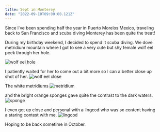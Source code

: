 ```yaml
---
title: Sept in Monterey
date: "2022-09-10T09:00:00.121Z"
---
```


Since I've been spending half the year in Puerto Morelos Mexico, traveling back to San Francisco and scuba diving Monterey has been quite the treat!

During my birthday weekend, I decided to spend it scuba diving. We dove metridium mountain where I got to see a very cute but shy female wolf eel peek through her hole.

![wolf eel hole](./wolfeel_hole.jpg)

I patiently waited for her to come out a bit more so I can a better close up shot of her. ![wolf eel close](./wolfeel_hole2.jpg)

The white metridiums ![metridium](./metridium.jpg)

and the bright orange sponges gave quite the contrast to the dark waters.
![sponge](./sponges.jpg)

I even got up close and personal with a lingcod who was so content having a staring contest with me.
![lingcod](./lingcod.jpg)

Hoping to be back sometime in October.
